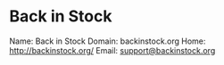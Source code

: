 
# Back in Stock

Name: Back in Stock
Domain: backinstock.org
Home: http://backinstock.org/
Email: support@backinstock.org
